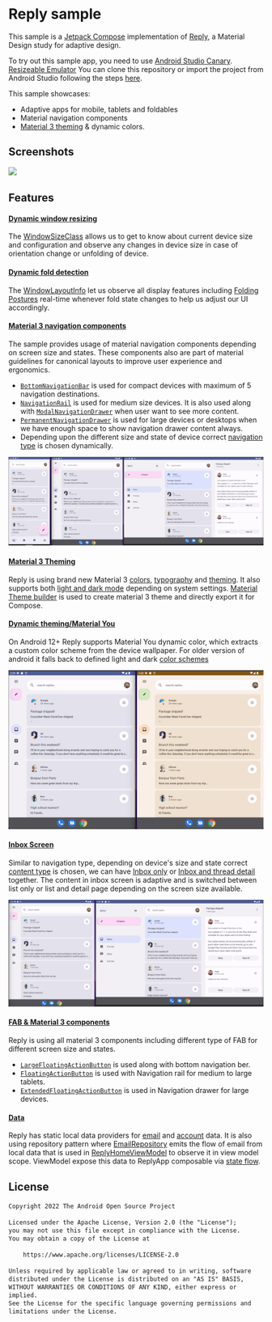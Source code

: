 # Reply sample

This sample is a [Jetpack Compose][compose] implementation of [Reply][reply], a Material Design study for adaptive design.

To try out this sample app, you need to use 
[Android Studio Canary](https://developer.android.com/studio).
[Resizeable Emulator](https://developer.android.com/about/versions/12/12L/get#resizable-emulator)
You can clone this repository or import the
project from Android Studio following the steps
[here](https://developer.android.com/jetpack/compose/setup#sample).

This sample showcases:

* Adaptive apps for mobile, tablets and foldables 
* Material navigation components
* [Material 3 theming][materialtheming] & dynamic colors.

## Screenshots

<img src="screenshots/reply.gif"/>

## Features

#### [Dynamic window resizing](app/src/main/java/com/example/reply/ui/ReplyApp.kt#74)
The [WindowSizeClass](https://developer.android.com/reference/kotlin/androidx/compose/material3/windowsizeclass/WindowSizeClass) allows us to get to know about current device size and configuration 
and observe any changes in device size in case of orientation change or unfolding of device.

#### [Dynamic fold detection](app/src/main/java/com/example/reply/ui/MainActivity.kt#56)
The [WindowLayoutInfo](https://developer.android.com/reference/kotlin/androidx/window/layout/WindowLayoutInfo) let us observe all display features including [Folding Postures](app/src/main/java/com/example/reply/ui/utils/WindowStateUtils.kt)
real-time whenever fold state changes to help us adjust our UI accordingly. 

#### [Material 3 navigation components](app/src/main/java/com/example/reply/ui/navigation/ReplyNavigationComponents.kt)
The sample provides usage of  material navigation components depending on screen size and states. These components also are part of material guidelines for canonical layouts to improve user experience and ergonomics.
* [`BottomNavigationBar`](app/src/main/java/com/example/reply/ui/navigation/ReplyNavigationComponents.kt#162) is used for compact devices with maximum of 5 navigation destinations. 
* [`NavigationRail`](app/src/main/java/com/example/reply/ui/navigation/ReplyNavigationComponents.kt#70) is used for medium size devices. It is also used along with [`ModalNavigationDrawer`](app/src/main/java/com/example/reply/ui/ReplyApp.kt#73) when user want to see more content.
* [`PermanentNavigationDrawer`](app/src/main/java/com/example/reply/ui/ReplyApp.kt#153) is used for large devices or desktops when we have enough space to show navigation drawer content always.
* Depending upon the different size and state of device correct [navigation type](app/src/main/java/com/example/reply/ui/ReplyApp.kt#71) is chosen dynamically.

<img src="screenshots/compact_medium_large_displays.png">


#### [Material 3 Theming](app/src/main/java/com/example/reply/ui/theme)
Reply is using brand new Material 3 [colors](app/src/main/java/com/example/reply/ui/theme/Color.kt), [typography](app/src/main/java/com/example/reoly/ui/theme/Type.kt) and [theming](app/src/main/java/com/example/reply/ui/theme/Theme.kt). It also supports both [light and dark mode]((app/src/main/java/com/example/reply/ui/theme/Theme.kt#95)) depending on system settings.
[Material Theme builder](https://material-foundation.github.io/material-theme-builder/#/custom) is used to create material 3 theme and directly export it for Compose.

#### [Dynamic theming/Material You](app/src/main/java/com/example/reply/ui/theme/Theme.kt#100)
On Android 12+ Reply supports Material You dynamic color, which extracts a custom color scheme from the device wallpaper. For older version of android it falls back to defined light and dark [color schemes](aapp/src/main/java/com/example/reply/ui/theme/Theme.kt#34)

<img src="screenshots/dynamic_theming.png">


#### [Inbox Screen](app/src/main/java/com/example/reply/ui/ReplyListContent.kt)
Similar to navigation type, depending on device's size and state correct [content type](app/src/main/java/com/example/reply/ui/ReplyApp.kt#72) is chosen, we can have [Inbox only](app/src/main/java/com/example/reply/ui/ReplyListContent.kt#91) or [Inbox and thread detail](app/src/main/java/com/example/reply/ui/ReplyListContent.kt#83) together. The content in inbox screen
is adaptive and is switched between list only or list and detail page depending on the screen size available.

<img src="screenshots/medium_and_large_display.png">


#### [FAB & Material 3 components](app/src/main/java/com/example/reply/ui/ReplyListContent.kt)
Reply is using all material 3 components including different type of FAB for different screen size and states.
* [`LargeFloatingActionButton`](app/src/main/java/com/example/reply/ui/ReplyListContent.kt#100) is used along with bottom navigation ber.
* [`FloatingActionButton`](app/src/main/java/com/example/reply/ui/navigation/ReplyNavigationComponents.kt#87) is used with Navigation rail for medium to large tablets.
* [`ExtendedFloatingActionButton`](app/src/main/java/com/example/reply/ui/navigation/ReplyNavigationComponents.kt#214) is used in Navigation drawer for large devices.

#### [Data](app/src/main/java/com/example/reply/data)
Reply has static local data providers for [email](app/src/main/java/com/example/reply/data/local/LocalEmailsDataProvider.kt) and [account](app/src/main/java/com/example/reply/data/local/LocalAccountsDataProvider.kt) data. It is also using repository pattern where [EmailRepository](app/src/main/java/com/example/reply/data/EmailsRepository.kt) 
emits the flow of email from local data that is used in [ReplyHomeViewModel](app/src/main/java/com/example/reply/ui/ReplyHomeViewModel.kt) to observe 
it in view model scope. ViewModel expose this data to ReplyApp composable via [state flow](app/src/main/java/com/example/reply/ui/ReplyHomeViewModel.kt#34).

## License
```
Copyright 2022 The Android Open Source Project

Licensed under the Apache License, Version 2.0 (the "License");
you may not use this file except in compliance with the License.
You may obtain a copy of the License at

    https://www.apache.org/licenses/LICENSE-2.0

Unless required by applicable law or agreed to in writing, software
distributed under the License is distributed on an "AS IS" BASIS,
WITHOUT WARRANTIES OR CONDITIONS OF ANY KIND, either express or implied.
See the License for the specific language governing permissions and
limitations under the License.
```

[compose]: https://developer.android.com/jetpack/compose
[reply]: https://m3.material.io/foundations/adaptive-design/overview
[materialtheming]: https://m3.material.io/styles/color/dynamic-color/overview
